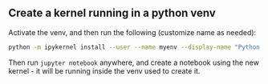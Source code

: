 ## Create a kernel running in a python venv

Activate the venv, and then run the following (customize name as needed):
```bash
python -m ipykernel install --user --name myenv --display-name "Python (myenv)"
```

Then run `jupyter notebook` anywhere, and create a notebook using the new kernel - it will be running inside the venv used to create it.
